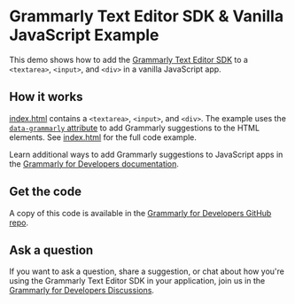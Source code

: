 # Grammarly Text Editor SDK & Vanilla JavaScript Example

This demo shows how to add the [Grammarly Text Editor SDK](https://developer.grammarly.com/) to a `<textarea>`, `<input>`, and `<div>` in a vanilla JavaScript app. 

## How it works

[index.html](./public/index.html) contains a `<textarea>`, `<input>`, and `<div>`. The example uses the [`data-grammarly` attribute](https://developer.grammarly.com/docs/editor-sdk-intro#usage) to add  Grammarly suggestions to the HTML elements. See [index.html](./public/index.html) for the full code example.

Learn additional ways to add Grammarly suggestions to JavaScript apps in the [Grammarly for Developers documentation](https://developer.grammarly.com/docs/editor-sdk-intro).

## Get the code

A copy of this code is available in the [Grammarly for Developers GitHub repo](https://github.com/grammarly/grammarly-for-developers/tree/main/examples/editor-sdk). 

## Ask a question

If you want to ask a question, share a suggestion, or chat about how you're using the Grammarly Text Editor SDK in your application, join us in the [Grammarly for Developers Discussions](https://github.com/grammarly/grammarly-for-developers/discussions).
